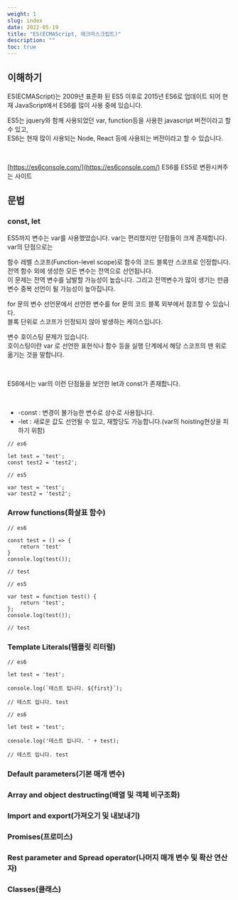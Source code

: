 ```yaml
---
weight: 1
slug: index
date: 2022-05-19
title: "ES(ECMAScript, 에크마스크립트)"
description: ""
toc: true
---
```


## 이해하기

ES(ECMAScript)는 2009년 표준화 된 ES5 이후로 2015년 ES6로 업데이트 되어 현재 JavaScript에서 
ES6를 많이 사용 중에 있습니다.

ES5는 jquery와 함께 사용되었던 var, function등을 사용한 javascript 버전이라고 할 수 있고,
<br>ES6는 현재 많이 사용되는 Node, React 등에 사용되는 버전이라고 할 수 있습니다.

<br>

[https://es6console.com/](https://es6console.com/) ES6를 ES5로 변환시켜주는 사이트 

## 문법

### const, let

ES5까지 변수는 var를 사용했었습니다. var는 편리했지만 단점들이 크게 존재합니다.
<br>var의 단점으로는

함수 레벨 스코프(Function-level scope)로 함수의 코드 블록만 스코프로 인정합니다.
전역 함수 외에 생성한 모든 변수는 전역으로 선언됩니다.
<br>이 문제는 전역 변수를 남발할 가능성이 높습니다. 그리고 전역변수가 많이 생기는 만큼 변수 중복 선언이 될 가능성이 높아집니다.

for 문의 변수 선언문에서 선언한 변수를 for 문의 코드 블록 외부에서 참조할 수 있습니다.
<br>블록 단위로 스코프가 인정되지 않아 발생하는 케이스입니다.

변수 호이스팅 문제가 있습니다.
<br> 호이스팅이란 var 로 선언한 표현식나 함수 등을 실행 단계에서 해당 스코프의 맨 위로 옮기는 것을 말합니다.

<br>

ES6에서는 var의 이런 단점들을 보안한 let과 const가 존재합니다.

<br>

- -const : 변경이 불가능한 변수로 상수로 사용됩니다.
- -let : 새로운 값도 선언될 수 있고, 재할당도 가능합니다.(var의 hoisting현상을 피하기 위함)

```
// es6

let test = 'test';
const test2 = 'test2';
```

```
// es5

var test = 'test';
var test2 = 'test2';
```

### Arrow functions(화살표 함수)

```
// es6

const test = () => {
	return 'test'
}
console.log(test());

// test
```

```
// es5

var test = function test() {
	return 'test';
};
console.log(test());

// test
```

### Template Literals(템플릿 리터럴)

```
// es6

let test = 'test';

console.log(`테스트 입니다. ${first}`);

// 테스트 입니다. test
```

```
// es6

let test = 'test';

console.log('테스트 입니다. ' + test);

// 테스트 입니다. test
```

### Default parameters(기본 매개 변수)
### Array and object destructing(배열 및 객체 비구조화)
### Import and export(가져오기 및 내보내기)
### Promises(프로미스)
### Rest parameter and Spread operator(나머지 매개 변수 및 확산 연산자)
### Classes(클래스)